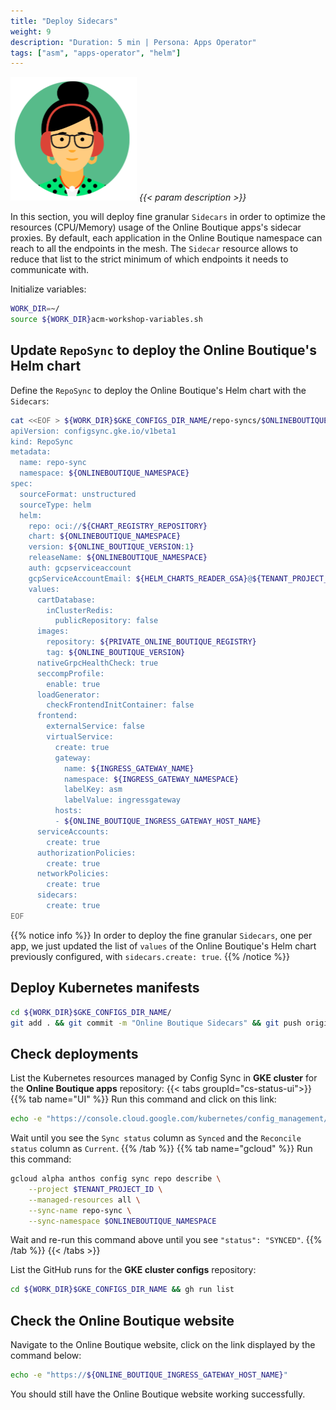 ```yaml
---
title: "Deploy Sidecars"
weight: 9
description: "Duration: 5 min | Persona: Apps Operator"
tags: ["asm", "apps-operator", "helm"]
---
```

![Apps Operator](https://github.com/mathieu-benoit/my-images/raw/main/acm-workshop/apps-operator.png)
_{{< param description >}}_

In this section, you will deploy fine granular `Sidecars` in order to optimize the resources (CPU/Memory) usage of the Online Boutique apps's sidecar proxies. By default, each application in the Online Boutique namespace can reach to all the endpoints in the mesh. The `Sidecar` resource allows to reduce that list to the strict minimum of which endpoints it needs to communicate with.

Initialize variables:
```Bash
WORK_DIR=~/
source ${WORK_DIR}acm-workshop-variables.sh
```

## Update `RepoSync` to deploy the Online Boutique's Helm chart

Define the `RepoSync` to deploy the Online Boutique's Helm chart with the `Sidecars`:
```Bash
cat <<EOF > ${WORK_DIR}$GKE_CONFIGS_DIR_NAME/repo-syncs/$ONLINEBOUTIQUE_NAMESPACE/repo-sync.yaml
apiVersion: configsync.gke.io/v1beta1
kind: RepoSync
metadata:
  name: repo-sync
  namespace: ${ONLINEBOUTIQUE_NAMESPACE}
spec:
  sourceFormat: unstructured
  sourceType: helm
  helm:
    repo: oci://${CHART_REGISTRY_REPOSITORY}
    chart: ${ONLINEBOUTIQUE_NAMESPACE}
    version: ${ONLINE_BOUTIQUE_VERSION:1}
    releaseName: ${ONLINEBOUTIQUE_NAMESPACE}
    auth: gcpserviceaccount
    gcpServiceAccountEmail: ${HELM_CHARTS_READER_GSA}@${TENANT_PROJECT_ID}.iam.gserviceaccount.com
    values:
      cartDatabase:
        inClusterRedis:
          publicRepository: false
      images:
        repository: ${PRIVATE_ONLINE_BOUTIQUE_REGISTRY}
        tag: ${ONLINE_BOUTIQUE_VERSION}
      nativeGrpcHealthCheck: true
      seccompProfile:
        enable: true
      loadGenerator:
        checkFrontendInitContainer: false
      frontend:
        externalService: false
        virtualService:
          create: true
          gateway:
            name: ${INGRESS_GATEWAY_NAME}
            namespace: ${INGRESS_GATEWAY_NAMESPACE}
            labelKey: asm
            labelValue: ingressgateway
          hosts:
          - ${ONLINE_BOUTIQUE_INGRESS_GATEWAY_HOST_NAME}
      serviceAccounts:
        create: true
      authorizationPolicies:
        create: true
      networkPolicies:
        create: true
      sidecars:
        create: true
EOF
```

{{% notice info %}}
In order to deploy the fine granular `Sidecars`, one per app, we just updated the list of `values` of the Online Boutique's Helm chart previously configured, with `sidecars.create: true`.
{{% /notice %}}

## Deploy Kubernetes manifests

```Bash
cd ${WORK_DIR}$GKE_CONFIGS_DIR_NAME/
git add . && git commit -m "Online Boutique Sidecars" && git push origin main
```

## Check deployments

List the Kubernetes resources managed by Config Sync in **GKE cluster** for the **Online Boutique apps** repository:
{{< tabs groupId="cs-status-ui">}}
{{% tab name="UI" %}}
Run this command and click on this link:
```Bash
echo -e "https://console.cloud.google.com/kubernetes/config_management/packages?project=${TENANT_PROJECT_ID}"
```
Wait until you see the `Sync status` column as `Synced` and the `Reconcile status` column as `Current`.
{{% /tab %}}
{{% tab name="gcloud" %}}
Run this command:
```Bash
gcloud alpha anthos config sync repo describe \
    --project $TENANT_PROJECT_ID \
    --managed-resources all \
    --sync-name repo-sync \
    --sync-namespace $ONLINEBOUTIQUE_NAMESPACE
```
Wait and re-run this command above until you see `"status": "SYNCED"`.
{{% /tab %}}
{{< /tabs >}}

List the GitHub runs for the **GKE cluster configs** repository:
```Bash
cd ${WORK_DIR}$GKE_CONFIGS_DIR_NAME && gh run list
```

## Check the Online Boutique website

Navigate to the Online Boutique website, click on the link displayed by the command below:
```Bash
echo -e "https://${ONLINE_BOUTIQUE_INGRESS_GATEWAY_HOST_NAME}"
```

You should still have the Online Boutique website working successfully.